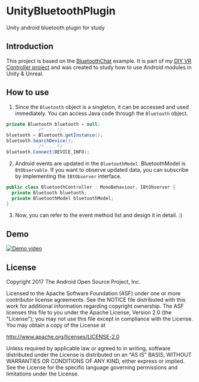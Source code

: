 UnityBluetoothPlugin
====================
Unity android bluetooth plugin for study

Introduction
------------
This project is based on the [BluetoothChat](https://github.com/googlesamples/android-BluetoothChat) example.
It is part of my [DIY VR Controller project]() and was created to study how to use Android modules in Unity & Unreal.

How to use
----------
1. Since the `Bluetooth` object is a singleton, it can be accessed and used immediately. You can access Java code through the `Bluetooth` object.
```csharp
private Bluetooth bluetooth = null;
            /* ... */
bluetooth = Bluetooth.getInstance();
bluetooth.SearchDevice();
            /* ... */
bluetooth.Connect(DEVICE_INFO);
```
2. Android events are updated in the `BluetoothModel`. BluetoothModel is `BtObservable`. If you want to observe updated data, you can subscribe by implementing the `IBtObserver` interface.
```csharp
public class BluetoothController : MonoBehaviour, IBtObserver {
  private Bluetooth bluetooth;
  private BluetoothModel bluetoothModel;
}
```
3. Now, you can refer to the event method list and design it in detail. :)

Demo
----
[![Demo video](https://img.youtube.com/vi/mqlsbmmahVs/0.jpg)](https://www.youtube.com/watch?v=mqlsbmmahVs)

License
-------
Copyright 2017 The Android Open Source Project, Inc.

Licensed to the Apache Software Foundation (ASF) under one or more contributor
license agreements.  See the NOTICE file distributed with this work for
additional information regarding copyright ownership.  The ASF licenses this
file to you under the Apache License, Version 2.0 (the "License"); you may not
use this file except in compliance with the License.  You may obtain a copy of
the License at

http://www.apache.org/licenses/LICENSE-2.0

Unless required by applicable law or agreed to in writing, software
distributed under the License is distributed on an "AS IS" BASIS, WITHOUT
WARRANTIES OR CONDITIONS OF ANY KIND, either express or implied.  See the
License for the specific language governing permissions and limitations under
the License.
